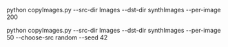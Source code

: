python copyImages.py --src-dir Images --dst-dir synthImages --per-image 200

python copyImages.py --src-dir Images --dst-dir synthImages --per-image 50 --choose-src random --seed 42